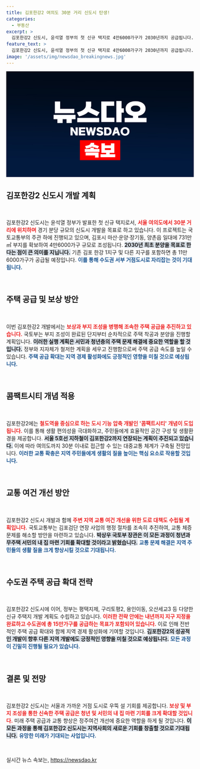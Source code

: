 ```yaml
---
title: 김포한강2 여의도 30분 거리 신도시 탄생!
categories:
  - 부동산
excerpt: >
  김포한강2 신도시, 윤석열 정부의 첫 신규 택지로 4만6000가구가 2030년까지 공급됩니다. 여의도까지 30분 거리, 교통 개선과 주택 문제 해결의 기대를 모으고 있는 이 프로젝트, 공공주택지구 지정 고시가 기다려집니다!
feature_text: >
  김포한강2 신도시, 윤석열 정부의 첫 신규 택지로 4만6000가구가 2030년까지 공급됩니다. 여의도까지 30분 거리, 교통 개선과 주택 문제 해결의 기대를 모으고 있는 이 프로젝트, 공공주택지구 지정 고시가 기다려집니다!
image: '/assets/img/newsdao_breakingnews.jpg'
---
```


<p><img src="/assets/img/newsdao_breakingnews.jpg" alt="implanttips 속보" /></p>

<h2 data-ke-size="size26">김포한강2 신도시 개발 계획</h2>

<p data-ke-size="size16">&nbsp;</p>

<p>김포한강2 신도시는 윤석열 정부가 발표한 첫 신규 택지로서, <b><span style="color: #ee2323;">서울 여의도에서 30분 거리에 위치하며</span></b> 경기 분당 규모의 신도시 개발을 목표로 하고 있습니다. 이 프로젝트는 국토교통부의 주관 하에 진행되고 있으며, 김포시 마산·운양·장기동, 양촌읍 일대에 731만㎡ 부지를 확보하여 4만6000가구 규모로 조성됩니다. <b><span style="background-color: #21538527;">2030년 최초 분양을 목표로 한다는 점이 큰 의미를 지닙니다.</span></b> 기존 김포 한강 1지구 및 다른 지구를 포함하면 총 11만6000가구가 공급될 예정입니다. <b><span style="color: #1a5490;">이를 통해 수도권 서부 거점도시로 자리잡는 것이 기대됩니다.</span></b></p>

<p data-ke-size="size16">&nbsp;</p>

<h2 data-ke-size="size26">주택 공급 및 보상 방안</h2>

<p data-ke-size="size16">&nbsp;</p>

<p>이번 김포한강2 개발에서는 <b><span style="color: #ee2323;">보상과 부지 조성을 병행해 조속한 주택 공급을 추진하고 있습니다.</span></b> 국토부는 부지 조성이 완료된 단지부터 순차적으로 주택 착공과 분양을 진행할 계획입니다. <b><span style="background-color: #21538527;">이러한 실행 계획은 서민과 청년층의 주택 문제 해결에 중요한 역할을 할 것입니다.</span></b> 정부와 지자체가 철저한 계획을 세우고 진행함으로써 주택 공급 속도를 높일 수 있습니다. <b><span style="color: #1a5490;">주택 공급 확대는 지역 경제 활성화에도 긍정적인 영향을 미칠 것으로 예상됩니다.</span></b></p>

<p data-ke-size="size16">&nbsp;</p>

<h2 data-ke-size="size26">콤팩트시티 개념 적용</h2>

<p data-ke-size="size16">&nbsp;</p>

<p>김포한강2에는 <b><span style="color: #ee2323;">철도역을 중심으로 하는 도시 기능 압축 개발인 '콤팩트시티' 개념이 도입됩니다.</span></b> 이를 통해 생활 편의성을 극대화하고, 주민들에게 효율적인 공간 구성 및 생활환경을 제공합니다. <b><span style="background-color: #21538527;">서울 5호선 지하철이 김포한강2까지 연장되는 계획이 추진되고 있습니다.</span></b> 이에 따라 여의도까지 30분 이내로 접근할 수 있는 대중교통 체계가 구축될 전망입니다. <b><span style="color: #1a5490;">이러한 교통 확충은 지역 주민들에게 생활의 질을 높이는 핵심 요소로 작용할 것입니다.</span></b></p>

<p data-ke-size="size16">&nbsp;</p>

<h2 data-ke-size="size26">교통 여건 개선 방안</h2>

<p data-ke-size="size16">&nbsp;</p>

<p>김포한강2 신도시 개발과 함께 <b><span style="color: #ee2323;">주변 지역 교통 여건 개선을 위한 도로 대책도 수립될 계획입니다.</span></b> 국토교통부는 김포검단 연장 사업의 행정 절차를 조속히 추진하여, 교통 체증 문제를 해소할 방안을 마련하고 있습니다. <b><span style="background-color: #21538527;">박상우 국토부 장관은 이 모든 과정이 청년과 무주택 서민의 내 집 마련 기회를 확대할 것이라고 밝혔습니다.</span></b> <b><span style="color: #1a5490;">교통 문제 해결은 지역 주민들의 생활 질을 크게 향상시킬 것으로 기대됩니다.</span></b></p>

<p data-ke-size="size16">&nbsp;</p>

<h2 data-ke-size="size26">수도권 주택 공급 확대 전략</h2>

<p data-ke-size="size16">&nbsp;</p>

<p>김포한강2 신도시에 이어, 정부는 평택지제, 구리토평2, 용인이동, 오산세교3 등 다양한 신규 주택지 개발 계획도 수립하고 있습니다. <b><span style="color: #ee2323;">이러한 전략 안에는 내년까지 지구 지정을 완료하고 수도권에 총 15만가구를 공급하는 목표가 포함되어 있습니다.</span></b> 이로 인해 전반적인 주택 공급 확대와 함께 지역 경제 활성화에 기여할 것입니다. <b><span style="background-color: #21538527;">김포한강2의 성공적인 개발이 향후 다른 지역 개발에도 긍정적인 영향을 미칠 것으로 예상됩니다.</span></b> <b><span style="color: #1a5490;">모든 과정이 긴밀히 진행될 필요가 있습니다.</span></b></p>

<p data-ke-size="size16">&nbsp;</p>

<h2 data-ke-size="size26">결론 및 전망</h2>

<p data-ke-size="size16">&nbsp;</p>

<p>김포한강2 신도시는 서울과 가까운 거점 도시로 우뚝 설 기회를 제공합니다. <b><span style="color: #ee2323;">보상 및 부지 조성을 통한 신속한 주택 공급은 청년 및 서민의 내 집 마련 기회를 크게 확대할 것입니다.</span></b> 미래 주택 공급과 교통 향상은 정주여건 개선에 중요한 역할을 하게 될 것입니다. <b><span style="background-color: #21538527;">이 모든 과정을 통해 김포한강2 신도시는 지역사회의 새로운 기회를 창출할 것으로 기대됩니다.</span></b> <b><span style="color: #1a5490;">유망한 미래가 기대되는 사업입니다.</span></b> </p>

<p data-ke-size="size16">&nbsp;</p>
실시간 뉴스 속보는, <a href="https://newsdao.kr" rel="dofollow">https://newsdao.kr</a>


